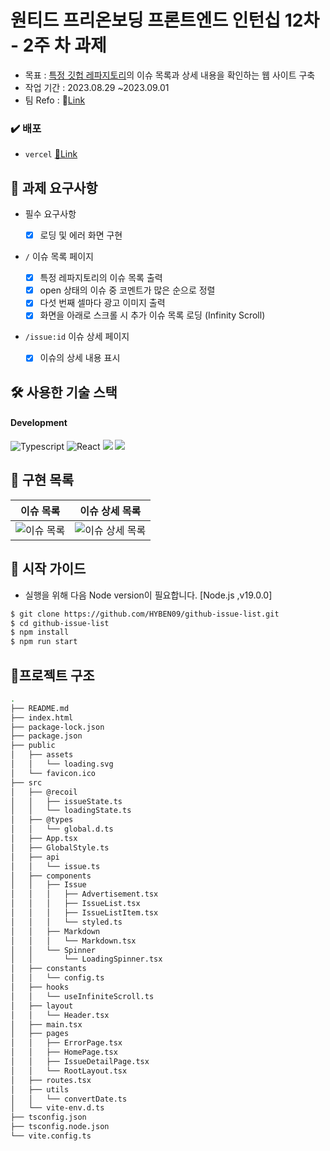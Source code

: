 # 원티드 프리온보딩 프론트엔드 인턴십 12차 - 2주 차 과제

- 목표 : [특정 깃헙 레파지토리](https://github.com/facebook/react/issues)의 이슈 목록과 상세 내용을 확인하는 웹 사이트 구축
- 작업 기간 : 2023.08.29 ~2023.09.01
- 팀 Refo : 🔗[Link](https://github.com/WantedTeam17/pre-onboarding-12th-2-17)

### ✔️ 배포

- `vercel` [🔗Link](https://github-issue-list-zeta.vercel.app/)


## 📝 과제 요구사항

- 필수 요구사항

  - [x] 로딩 및 에러 화면 구현

- `/` 이슈 목록 페이지

  - [x] 특정 레파지토리의 이슈 목록 출력
  - [x] open 상태의 이슈 중 코멘트가 많은 순으로 정렬
  - [x] 다섯 번째 셀마다 광고 이미지 출력
  - [x] 화면을 아래로 스크롤 시 추가 이슈 목록 로딩 (Infinity Scroll)

- `/issue:id` 이슈 상세 페이지
  - [x] 이슈의 상세 내용 표시

## 🛠️ 사용한 기술 스택

#### Development

![Typescript](https://img.shields.io/badge/Typescript-3366CC?style=for-the-badge&logo=Javascript&logoColor=black)
![React](https://img.shields.io/badge/React-20232A?style=for-the-badge&logo=react&logoColor=61DAFB)
<img src="https://img.shields.io/badge/styled components-DB7093?style=for-the-badge&logo=styled-components&logoColor=white"/>
<img src="https://img.shields.io/badge/recoil-CCCCFF?style=for-the-badge&logo=recoil&logoColor=white"/>


## 📌 구현 목록

| 이슈 목록                        | 이슈 상세 목록                           |
| -------------------------------- | ------------------------------------ |
| ![이슈 목록](https://github.com/HYBEN09/github-issue-list/assets/104710243/0a0d326e-fb77-466c-8a6b-1d2a63d86ba1) | ![이슈 상세 목록](https://github.com/HYBEN09/github-issue-list/assets/104710243/b618433d-354f-4d5f-9270-8233e15e321c)




## 🛫 시작 가이드

- 실행을 위해 다음 Node version이 필요합니다. [Node.js ,v19.0.0]

```bash
$ git clone https://github.com/HYBEN09/github-issue-list.git
$ cd github-issue-list
$ npm install
$ npm run start
```



## 🌲프로젝트 구조

```bash
.
├── README.md
├── index.html
├── package-lock.json
├── package.json
├── public
│   ├── assets
│   │   └── loading.svg
│   └── favicon.ico
├── src
│   ├── @recoil
│   │   ├── issueState.ts
│   │   └── loadingState.ts
│   ├── @types
│   │   └── global.d.ts
│   ├── App.tsx
│   ├── GlobalStyle.ts
│   ├── api
│   │   └── issue.ts
│   ├── components
│   │   ├── Issue
│   │   │   ├── Advertisement.tsx
│   │   │   ├── IssueList.tsx
│   │   │   ├── IssueListItem.tsx
│   │   │   └── styled.ts
│   │   ├── Markdown
│   │   │   └── Markdown.tsx
│   │   └── Spinner
│   │       └── LoadingSpinner.tsx
│   ├── constants
│   │   └── config.ts
│   ├── hooks
│   │   └── useInfiniteScroll.ts
│   ├── layout
│   │   └── Header.tsx
│   ├── main.tsx
│   ├── pages
│   │   ├── ErrorPage.tsx
│   │   ├── HomePage.tsx
│   │   ├── IssueDetailPage.tsx
│   │   └── RootLayout.tsx
│   ├── routes.tsx
│   ├── utils
│   │   └── convertDate.ts
│   └── vite-env.d.ts
├── tsconfig.json
├── tsconfig.node.json
└── vite.config.ts
```
